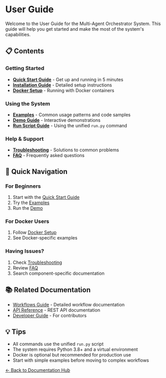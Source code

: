# User Guide

Welcome to the User Guide for the Multi-Agent Orchestrator System. This guide will help you get started and make the most of the system's capabilities.

## 📋 Contents

### Getting Started
- **[Quick Start Guide](quick-start.md)** - Get up and running in 5 minutes
- **[Installation Guide](installation.md)** - Detailed setup instructions
- **[Docker Setup](docker-setup.md)** - Running with Docker containers

### Using the System
- **[Examples](examples.md)** - Common usage patterns and code samples
- **[Demo Guide](demo-guide.md)** - Interactive demonstrations
- **[Run Script Guide](run-script.md)** - Using the unified `run.py` command

### Help & Support
- **[Troubleshooting](troubleshooting.md)** - Solutions to common problems
- **[FAQ](faq.md)** - Frequently asked questions

## 🚀 Quick Navigation

### For Beginners
1. Start with the [Quick Start Guide](quick-start.md)
2. Try the [Examples](examples.md)
3. Run the [Demo](demo-guide.md)

### For Docker Users
1. Follow [Docker Setup](docker-setup.md)
2. See Docker-specific examples

### Having Issues?
1. Check [Troubleshooting](troubleshooting.md)
2. Review [FAQ](faq.md)
3. Search component-specific documentation

## 📚 Related Documentation

- [Workflows Guide](../workflows/README.md) - Detailed workflow documentation
- [API Reference](../reference/api-reference.md) - REST API documentation
- [Developer Guide](../developer-guide/README.md) - For contributors

## 💡 Tips

- All commands use the unified `run.py` script
- The system requires Python 3.8+ and a virtual environment
- Docker is optional but recommended for production use
- Start with simple examples before moving to complex workflows

[← Back to Documentation Hub](../README.md)